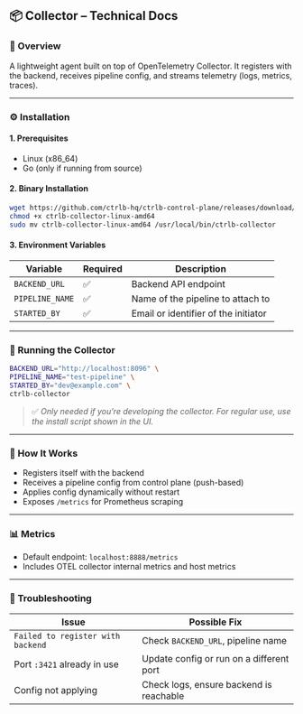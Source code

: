## 📦 Collector – Technical Docs

### 📝 Overview

A lightweight agent built on top of OpenTelemetry Collector. It registers with the backend, receives pipeline config, and streams telemetry (logs, metrics, traces).

---

### ⚙️ Installation

#### 1. Prerequisites

* Linux (x86\_64)
* Go (only if running from source)

#### 2. Binary Installation

```bash
wget https://github.com/ctrlb-hq/ctrlb-control-plane/releases/download/<version>/ctrlb-collector-linux-amd64
chmod +x ctrlb-collector-linux-amd64
sudo mv ctrlb-collector-linux-amd64 /usr/local/bin/ctrlb-collector
```

#### 3. Environment Variables

| Variable        | Required | Description                          |
| --------------- | -------- | ------------------------------------ |
| `BACKEND_URL`   | ✅        | Backend API endpoint                 |
| `PIPELINE_NAME` | ✅        | Name of the pipeline to attach to    |
| `STARTED_BY`    | ✅        | Email or identifier of the initiator |

---

### 🚀 Running the Collector

```bash
BACKEND_URL="http://localhost:8096" \
PIPELINE_NAME="test-pipeline" \
STARTED_BY="dev@example.com" \
ctrlb-collector
```

> ✅ *Only needed if you’re developing the collector. For regular use, use the install script shown in the UI.*

---

### 📡 How It Works

* Registers itself with the backend
* Receives a pipeline config from control plane (push-based)
* Applies config dynamically without restart
* Exposes `/metrics` for Prometheus scraping

---

### 📊 Metrics

* Default endpoint: `localhost:8888/metrics`
* Includes OTEL collector internal metrics and host metrics

---

### 🧼 Troubleshooting

| Issue                             | Possible Fix                             |
| --------------------------------- | ---------------------------------------- |
| `Failed to register with backend` | Check `BACKEND_URL`, pipeline name       |
| Port `:3421` already in use        | Update config or run on a different port |
| Config not applying               | Check logs, ensure backend is reachable  |
